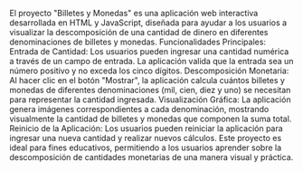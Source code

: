 El proyecto "Billetes y Monedas" es una aplicación web interactiva desarrollada en HTML y JavaScript, diseñada para ayudar a los usuarios a visualizar la descomposición de una cantidad de dinero en diferentes denominaciones de billetes y monedas.
Funcionalidades Principales:
Entrada de Cantidad: Los usuarios pueden ingresar una cantidad numérica a través de un campo de entrada. La aplicación valida que la entrada sea un número positivo y no exceda los cinco dígitos.
Descomposición Monetaria: Al hacer clic en el botón "Mostrar", la aplicación calcula cuántos billetes y monedas de diferentes denominaciones (mil, cien, diez y uno) se necesitan para representar la cantidad ingresada.
Visualización Gráfica: La aplicación genera imágenes correspondientes a cada denominación, mostrando visualmente la cantidad de billetes y monedas que componen la suma total.
Reinicio de la Aplicación: Los usuarios pueden reiniciar la aplicación para ingresar una nueva cantidad y realizar nuevos cálculos.
Este proyecto es ideal para fines educativos, permitiendo a los usuarios aprender sobre la descomposición de cantidades monetarias de una manera visual y práctica.